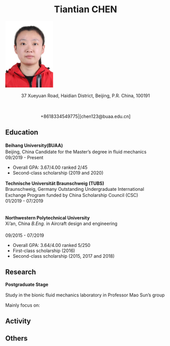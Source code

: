 
#  <center>Tiantian CHEN</center>

![Aaron Swartz center](https://raw.githubusercontent.com/TiantianCHEN123/TTCHEN.github.io/gh-pages/myprofile.png#pic_center)
  
<p align="center">37 Xueyuan Road, Haidian District, Beijing, P.R. China, 100191</p>　
<p align="center">+8618334549775|[chen123@buaa.edu.cn]</p>


## **Education**
**Beihang University(BUAA)**　　　　　　　　　　　　　　　　　　　　　　　　　　　　　　　　　　　　　　　　　　　　Beijing, China
  Candidate for the Master’s degree in fluid mechanics　　　　　　　　　　　　　　　　　　　　　　　　　　　　　　　09/2019 - Present
- Overall GPA: 3.67/4.00 ranked 2/45
- Second-class scholarship (2019 and 2020)

**Technische Universität Braunschweig (TUBS)**　　　　　　　　　　　　　　　　　　　　　　　　　　　　　　　　Braunschweig, Germany
Outstanding Undergraduate International Exchange Program funded by China Scholarship Council (CSC)　　　　　　　　01/2019 - 07/2019 　　　　　　　　　　　　　　　　　　　　　　　　　　　　　　　　　　　　　　　　　　　　　　　　　　　　　　　　　


**Northwestern Polytechnical University**　　　　　　　　　　　　　　　　　　　　　　　　　　　　　　　　　　　　　　　　Xi’an, China
*B.Eng.* in Aircraft design and engineering 　　　　　　　　　　      　　　　　　　　　　　　　　　　　　　　　　　　&ensp;　09/2015 - 07/2019
- Overall GPA: 3.64/4.00 ranked 5/250
- First-class scholarship (2016)
- Second-class scholarship (2015, 2017 and 2018)

## Research
**Postgraduate Stage**

Study in the bionic fluid mechanics laboratory in Professor Mao Sun’s group　

Mainly focus on:


## Activity

## Others
